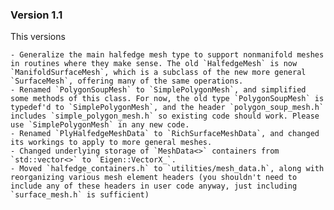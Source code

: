 


### Version 1.1

This versions

    - Generalize the main halfedge mesh type to support nonmanifold meshes in routines where they make sense. The old `HalfedgeMesh` is now `ManifoldSurfaceMesh`, which is a subclass of the new more general `SurfaceMesh`, offering many of the same operations.
    - Renamed `PolygonSoupMesh` to `SimplePolygonMesh`, and simplified some methods of this class. For now, the old type `PolygonSoupMesh` is typedef'd to `SimplePolygonMesh`, and the header `polygon_soup_mesh.h` includes `simple_polygon_mesh.h` so existing code should work. Please use `SimplePolygonMesh` in any new code.
    - Renamed `PlyHalfedgeMeshData` to `RichSurfaceMeshData`, and changed its workings to apply to more general meshes.
    - Changed underlying storage of `MeshData<>` containers from `std::vector<>` to `Eigen::VectorX_`.
    - Moved `halfedge_containers.h` to `utilities/mesh_data.h`, along with reorganizing various mesh element headers (you shouldn't need to include any of these headers in user code anyway, just including `surface_mesh.h` is sufficient)
